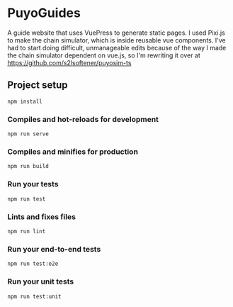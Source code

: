 # PuyoGuides
A guide website that uses VuePress to generate static pages. I used Pixi.js to make the chain simulator, which is inside reusable vue components.
I've had to start doing difficult, unmanageable edits because of the way I made the chain simulator dependent on vue.js, so I'm rewriting it over at https://github.com/s2lsoftener/puyosim-ts



## Project setup
```
npm install
```

### Compiles and hot-reloads for development
```
npm run serve
```

### Compiles and minifies for production
```
npm run build
```

### Run your tests
```
npm run test
```

### Lints and fixes files
```
npm run lint
```

### Run your end-to-end tests
```
npm run test:e2e
```

### Run your unit tests
```
npm run test:unit
```
